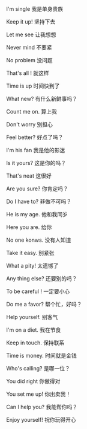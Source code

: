 I'm single 	我是单身贵族

Keep it up! 	坚持下去

Let me see 	让我想想

Never mind 	不要紧

No problem 	没问题

That's all ! 	就这样

Time is up 	时间快到了

What new? 	有什么新鲜事吗？

Count me on.	算上我

Don't worry	别担心

Feel better?	 好点了吗？



I'm his fan 	我是他的影迷

Is it yours? 	这是你的吗？

That's neat 	这很好

Are you sure?	你肯定吗？

Do I have to?	非做不可吗？

He is my age.	他和我同岁

Here you are.	给你

No one konws.	没有人知道

Take it easy.	别紧张

What a pity!	太遗憾了



Any thing else? 	还要别的吗？

To be careful !	一定要小心

Do me a favor?	帮个忙，好吗？

Help yourself.	别客气

I'm on a diet. 	我在节食

Keep in touch. 	保持联系

Time is money. 	时间就是金钱

Who's calling?	是哪一位？

You did right	你做得对

You set me up! 	你出卖我！

Can I help you?	我能帮你吗？

Enjoy yourself!	祝你玩得开心 

